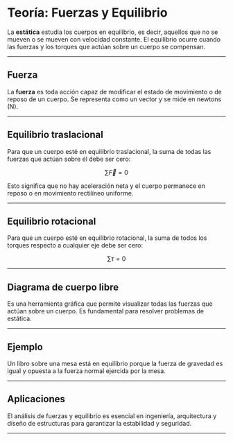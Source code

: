 # Teoría: Fuerzas y Equilibrio

La **estática** estudia los cuerpos en equilibrio, es decir, aquellos que no se mueven o se mueven con velocidad constante. El equilibrio ocurre cuando las fuerzas y los torques que actúan sobre un cuerpo se compensan.

---

## Fuerza

La **fuerza** es toda acción capaz de modificar el estado de movimiento o de reposo de un cuerpo. Se representa como un vector y se mide en newtons (N).

---

## Equilibrio traslacional

Para que un cuerpo esté en equilibrio traslacional, la suma de todas las fuerzas que actúan sobre él debe ser cero:

$$ \sum \vec{F} = 0 $$

Esto significa que no hay aceleración neta y el cuerpo permanece en reposo o en movimiento rectilíneo uniforme.

---

## Equilibrio rotacional

Para que un cuerpo esté en equilibrio rotacional, la suma de todos los torques respecto a cualquier eje debe ser cero:

$$ \sum \tau = 0 $$

---

## Diagrama de cuerpo libre

Es una herramienta gráfica que permite visualizar todas las fuerzas que actúan sobre un cuerpo. Es fundamental para resolver problemas de estática.

---

## Ejemplo

Un libro sobre una mesa está en equilibrio porque la fuerza de gravedad es igual y opuesta a la fuerza normal ejercida por la mesa.

---

## Aplicaciones

El análisis de fuerzas y equilibrio es esencial en ingeniería, arquitectura y diseño de estructuras para garantizar la estabilidad y seguridad.

---
